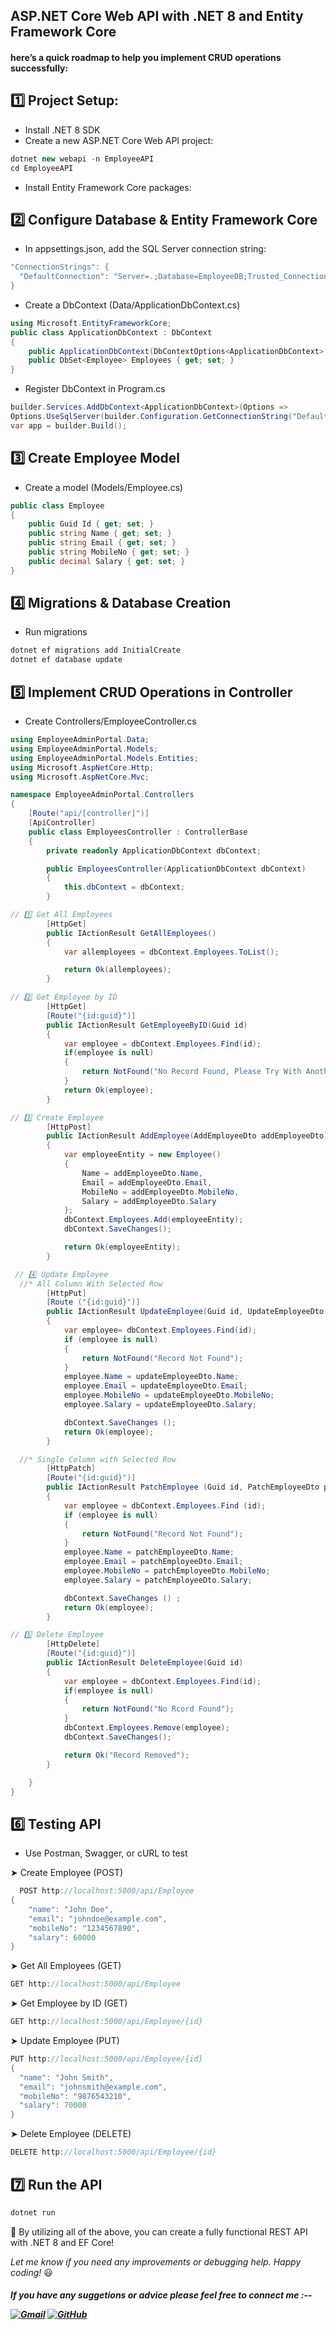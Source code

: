 ## ASP.NET Core Web API with .NET 8 and Entity Framework Core 
#### here’s a quick roadmap to help you implement CRUD operations successfully:
## 1️⃣ Project Setup: 
* Install .NET 8 SDK
* Create a new ASP.NET Core Web API project:
```c#
dotnet new webapi -n EmployeeAPI
cd EmployeeAPI
```
* Install Entity Framework Core packages:

## 2️⃣ Configure Database & Entity Framework Core
* In appsettings.json, add the SQL Server connection string:
```c#
"ConnectionStrings": {
  "DefaultConnection": "Server=.;Database=EmployeeDB;Trusted_Connection=True;TrustServerCertificate=True;"
}
```
* Create a DbContext (Data/ApplicationDbContext.cs)
```c#
using Microsoft.EntityFrameworkCore;
public class ApplicationDbContext : DbContext
{
    public ApplicationDbContext(DbContextOptions<ApplicationDbContext> options) : base(options) { } 
    public DbSet<Employee> Employees { get; set; }
}
```

* Register DbContext in Program.cs
```c#
builder.Services.AddDbContext<ApplicationDbContext>(Options =>
Options.UseSqlServer(builder.Configuration.GetConnectionString("DefaultConnection")));
var app = builder.Build();
```
## 3️⃣ Create Employee Model
* Create a model (Models/Employee.cs)
```c#
public class Employee
{
    public Guid Id { get; set; }
    public string Name { get; set; }
    public string Email { get; set; }
    public string MobileNo { get; set; }
    public decimal Salary { get; set; }
}
```
## 4️⃣ Migrations & Database Creation
* Run migrations
```c#
dotnet ef migrations add InitialCreate
dotnet ef database update
```
## 5️⃣ Implement CRUD Operations in Controller
* Create Controllers/EmployeeController.cs
```c#
using EmployeeAdminPortal.Data;
using EmployeeAdminPortal.Models;
using EmployeeAdminPortal.Models.Entities;
using Microsoft.AspNetCore.Http;
using Microsoft.AspNetCore.Mvc;

namespace EmployeeAdminPortal.Controllers
{
    [Route("api/[controller]")]
    [ApiController]
    public class EmployeesController : ControllerBase
    {
        private readonly ApplicationDbContext dbContext;

        public EmployeesController(ApplicationDbContext dbContext)
        {
            this.dbContext = dbContext;
        }

// 1️⃣ Get All Employees
        [HttpGet]
        public IActionResult GetAllEmployees()
        {
            var allemployees = dbContext.Employees.ToList();

            return Ok(allemployees); 
        }

// 2️⃣ Get Employee by ID
        [HttpGet]
        [Route("{id:guid}")]
        public IActionResult GetEmployeeByID(Guid id)
        {
            var employee = dbContext.Employees.Find(id);
            if(employee is null)
            {
                return NotFound("No Record Found, Please Try With Another ID");          
            }
            return Ok(employee);
        }

// 3️⃣ Create Employee
        [HttpPost]
        public IActionResult AddEmployee(AddEmployeeDto addEmployeeDto)
        {
            var employeeEntity = new Employee()
            {
                Name = addEmployeeDto.Name,
                Email = addEmployeeDto.Email,
                MobileNo = addEmployeeDto.MobileNo,
                Salary = addEmployeeDto.Salary
            };
            dbContext.Employees.Add(employeeEntity);
            dbContext.SaveChanges();

            return Ok(employeeEntity);
        }

 // 4️⃣ Update Employee
  //* All Column With Selected Row
        [HttpPut]
        [Route ("{id:guid}")]
        public IActionResult UpdateEmployee(Guid id, UpdateEmployeeDto updateEmployeeDto) 
        {
            var employee= dbContext.Employees.Find(id);
            if (employee is null)
            {
                return NotFound("Record Not Found");
            }
            employee.Name = updateEmployeeDto.Name;
            employee.Email = updateEmployeeDto.Email;
            employee.MobileNo = updateEmployeeDto.MobileNo;
            employee.Salary = updateEmployeeDto.Salary;

            dbContext.SaveChanges ();
            return Ok(employee);
        }

  //* Single Column with Selected Row
        [HttpPatch]
        [Route("{id:guid}")]
        public IActionResult PatchEmployee (Guid id, PatchEmployeeDto patchEmployeeDto)
        {
            var employee = dbContext.Employees.Find (id);
            if (employee is null)
            {
                return NotFound("Record Not Found");
            }
            employee.Name = patchEmployeeDto.Name;
            employee.Email = patchEmployeeDto.Email;
            employee.MobileNo = patchEmployeeDto.MobileNo;
            employee.Salary = patchEmployeeDto.Salary;

            dbContext.SaveChanges () ;
            return Ok(employee);
        }

// 5️⃣ Delete Employee
        [HttpDelete]
        [Route("{id:guid}")]
        public IActionResult DeleteEmployee(Guid id) 
        {
            var employee = dbContext.Employees.Find(id);
            if(employee is null)
            {
                return NotFound("No Rcord Found");
            }
            dbContext.Employees.Remove(employee);
            dbContext.SaveChanges();

            return Ok("Record Removed");
        }

    }
}
```
## 6️⃣ Testing API
* Use Postman, Swagger, or cURL to test

➤ Create Employee (POST)
```c#
  POST http://localhost:5000/api/Employee
{
    "name": "John Doe",
    "email": "johndoe@example.com",
    "mobileNo": "1234567890",
    "salary": 60000
}
```

➤ Get All Employees (GET)
```c#
GET http://localhost:5000/api/Employee
```

➤ Get Employee by ID (GET)
```c#
GET http://localhost:5000/api/Employee/{id}
```

➤ Update Employee (PUT)
  ```c#
PUT http://localhost:5000/api/Employee/{id}
{
    "name": "John Smith",
    "email": "johnsmith@example.com",
    "mobileNo": "9876543210",
    "salary": 70000
}
  ```
➤ Delete Employee (DELETE)
  ```c#
DELETE http://localhost:5000/api/Employee/{id}
  ```
## 7️⃣ Run the API
```c#
dotnet run
```
<p>
🚀 By utilizing all of the above, you can create a fully functional REST API with .NET 8 and EF Core!
</p>

<p>
    <em>Let me know if you need any improvements or debugging help. Happy coding!</em> 😃
</p>

<p>
<h5> <em>If you have any suggetions or advice please feel free to connect me </em>:--
</p>
<a href="mailto:anshvnm@gmail.com" target="_blank"><img src="https://img.icons8.com/bubbles/50/000000/gmail.png" alt="Gmail"/></a>
<a href="https://github.com/anshdmishra" target="_blank"><img src="https://img.icons8.com/bubbles/50/000000/github.png" alt="GitHub"/></a>
</h5> 






